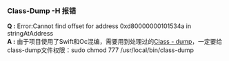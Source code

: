 ### **Class-Dump -H 报错**  
**Q :** Error:Cannot find offset for address 0xd80000000101534a in stringAtAddress  
**A :** 由于项目使用了Swift和Oc混编，需要用到处理过的[Class - dump](https://github.com/AloneMonkey/MonkeyDev/blob/master/bin/class-dump?raw=true)，一定要给class-dump文件权限：sudo chmod 777 /usr/local/bin/class-dump
